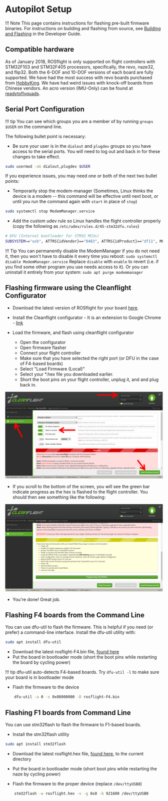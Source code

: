 # Autopilot Setup

!!! Note
    This page contains instructions for flashing pre-built firmware binaries.
    For instructions on building and flashing from source, see [Building and Flashing](/developer-guide/building-flashing) in the Developer Guide.

## Compatible hardware

As of January 2018, ROSflight is only supported on flight controllers with STM32F103 and STM32F405 processors, specifically, the revo, naze32, and flip32. Both the 6-DOF and 10-DOF versions of each board are fully supported. We have had the most success with revo boards purchased from [HobbyKing](https://hobbyking.com/en_us/openpilot-cc3d-revolution-revo-32bit-flight-controller-w-integrated-433mhz-oplink.html?___store=en_us). We have had weird issues with knock-off boards from Chinese vendors. An acro version (IMU-Only) can be found at [readytoflyquads](https://www.readytoflyquads.com/openpilot-cc3d-revolution-acro).

## Serial Port Configuration

!!! tip
    You can see which groups you are a member of by running `groups $USER` on the command line.

The following bullet point is necessary:

* Be sure your user is in the `dialout` and `plugdev` groups so you have access to the serial ports. You will need to log out and back in for these changes to take effect.
``` bash
sudo usermod -aG dialout,plugdev $USER
```

If you experience issues, you may need one or both of the next two bullet points:

* Temporarily stop the modem-manager (Sometimes, Linux thinks the device is a modem -- this command will be effective until next boot, or until you run the command again with `start` in place of `stop`)
``` bash
sudo systemctl stop ModemManager.service
```

* Add the custom udev rule so Linux handles the flight controller properly (copy the following as `/etc/udev/rules.d/45-stm32dfu.rules`)
``` bash
# DFU (Internal bootloader for STM32 MCUs)
SUBSYSTEM=="usb", ATTRS{idVendor}=="0483", ATTRS{idProduct}=="df11", MODE="0664", GROUP="plugdev"
```

!!! Tip
    You can permanently disable the ModemManager if you do not need it, then you won't have to disable it every time you reboot:
    ```
    sudo systemctl disable ModemManager.service
    ```
    Replace `disable` with `enable` to revert (i.e. if you find some other program you use needs access to it).
    Or you can uninstall it entirely from your system:
    ```
    sudo apt purge modemmanager
    ```

## Flashing firmware using the Cleanflight Configurator

* Download the latest version of ROSflight for your board [here](https://github.com/rosflight/firmware/releases).
* Install the Cleanflight configurator - It is an extension to Google Chrome - [link](https://chrome.google.com/webstore/detail/cleanflight-configurator/enacoimjcgeinfnnnpajinjgmkahmfgb?hl=en)

* Load the firmware, and flash using cleanflight configurator
    * Open the configurator
    * Open firmware flasher
    * Connect your flight controller
    * Make sure that you have selected the right port (or DFU in the case of F4-based boards)
    * Select "Load Firmware (Local)"
    * Select your \*.hex file you downloaded earlier.
    * Short the boot pins on your flight controller, unplug it, and and plug back in.

![cleanflight_gui_1](images/cleanflight_configurator-1.png)

* If you scroll to the bottom of the screen, you will see the green bar indicate progress as the hex is flashed to the flight controller. You should then see something like the following:

![success](images/sucessful_flash.png)

* You're done! Great job.

## Flashing F4 boards from the Command Line

You can use dfu-util to flash the firmware. This is helpful if you need (or prefer) a command-line interface. Install the dfu-util utility with:

``` bash
sudo apt install dfu-util
```
* Download the latest rosflight-F4.bin file, [found here](https://github.com/rosflight/firmware/releases)
* Put the board in bootloader mode (short the boot pins while restarting the board by cycling power)

!!! tip
    dfu-util auto-detects F4-based boards. Try `dfu-util -l` to make sure your board is in bootloader mode

* Flash the firmware to the device
``` bash
    dfu-util -a 0 -s 0x08000000 -D rosflight-F4.bin
```

## Flashing F1 boards from Command Line

You can use stm32flash to flash the firmware to F1-based boards.

* Install the stm32flash utility
``` bash
sudo apt install stm32flash
```
* Download the latest rosflight.hex file, [found here](https://github.com/rosflight/firmware/releases), to the current directory
* Put the board in bootloader mode (short boot pins while restarting the naze by cycling power)

* Flash the firmware to the proper device (replace `/dev/ttyUSB0`)
``` bash
    stm32flash -w rosflight.hex -v -g 0x0 -b 921600 /dev/ttyUSB0
```
